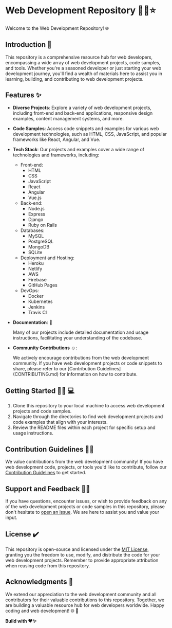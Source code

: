 # Web Development Repository 👩‍💻⭐ 

Welcome to the Web Development Repository! 🌐 

## Introduction 📄 

This repository is a comprehensive resource hub for web developers, encompassing a wide array of web development projects, code samples, and tools. Whether you're a seasoned developer or just starting your web development journey, you'll find a wealth of materials here to assist you in learning, building, and contributing to web development projects.

## Features ✨

- **Diverse Projects**: Explore a variety of web development projects, including front-end and back-end applications, responsive design examples, content management systems, and more.

- **Code Samples**: Access code snippets and examples for various web development technologies, such as HTML, CSS, JavaScript, and popular frameworks like React, Angular, and Vue.

- **Tech Stack**: Our projects and examples cover a wide range of technologies and frameworks, including:

    - Front-end:
        - HTML
        - CSS
        - JavaScript
        - React
        - Angular
        - Vue.js
    - Back-end:
        - Node.js
        - Express
        - Django
        - Ruby on Rails
    - Databases:
        - MySQL
        - PostgreSQL
        - MongoDB
        - SQLite
    - Deployment and Hosting:
        - Heroku
        - Netlify
        - AWS
        - Firebase
        - GitHub Pages
    - DevOps:
        - Docker
        - Kubernetes
        - Jenkins
        - Travis CI

- **Documentation**: 📄

  Many of our projects include detailed documentation and usage instructions, facilitating your understanding of the codebase.

- **Community Contributions** ☺️:

  We actively encourage contributions from the web development community. If you have web development projects or code snippets to share, please refer to our [Contribution Guidelines] 
  (CONTRIBUTING.md) for information on how to contribute.

## Getting Started 🙌🏻 💻

1. Clone this repository to your local machine to access web development projects and code samples.
2. Navigate through the directories to find web development projects and code examples that align with your interests.
3. Review the README files within each project for specific setup and usage instructions.

## Contribution Guidelines 🤝🏻

We value contributions from the web development community! If you have web development code, projects, or tools you'd like to contribute, follow our [Contribution Guidelines](CONTRIBUTING.md) to get started.

## Support and Feedback ✍🏻

If you have questions, encounter issues, or wish to provide feedback on any of the web development projects or code samples in this repository, please don't hesitate to [open an issue](https://github.com/your-username/web-development-repo/issues). We are here to assist you and value your input.

## License ✔️

This repository is open-source and licensed under the [MIT License](LICENSE), granting you the freedom to use, modify, and distribute the code for your web development projects. Remember to provide appropriate attribution when reusing code from this repository.

## Acknowledgments 🌟

We extend our appreciation to the web development community and all contributors for their valuable contributions to this repository. Together, we are building a valuable resource hub for web developers worldwide. Happy coding and web development! 🌐 🚀

**Build with ❤️✨**
